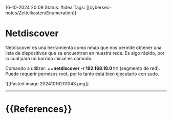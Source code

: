 16-10-2024 20:09
Status: #idea
Tags: [[cybersec-notes/Zettelkasten/Enumeration]]

# Netdiscover

Netdiscover es una herramienta como nmap que nos permite obtener una lista de dispositivos que se encuentran en nuestra rede. Es algo rápido, por lo cual para un barrido inicial es cómodo.

Comando a utilizar: **==netdiscover -r 192.168.18.0==** (segmento de red). Puede requerir permisos root, por lo tanto está bien ejecutarlo con sudo.

![[Pasted image 20241016201043.png]]





---
# {{References}}